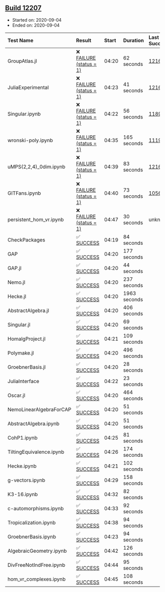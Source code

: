 ## [Build 12207](https://oscarci.mathematik.uni-kl.de/job/oscar/12207/)

* Started on: 2020-09-04
* Ended on: 2020-09-04

| Test Name    | Result | Start | Duration | Last Success | First Failure |
|:-------------|:-------|:------|:---------|:-------------|:--------------|
| GroupAtlas.jl | ❌ [FAILURE (status = 1)](https://oscarci.mathematik.uni-kl.de/job/oscar/12207/artifact/logs/build-12207/GroupAtlas.jl.log) | 04:20 | 62 seconds | [12167](https://oscarci.mathematik.uni-kl.de/job/oscar/12167/) | [12168](https://oscarci.mathematik.uni-kl.de/job/oscar/12168/) |
| JuliaExperimental | ❌ [FAILURE (status = 1)](https://oscarci.mathematik.uni-kl.de/job/oscar/12207/artifact/logs/build-12207/JuliaExperimental.log) | 04:23 | 41 seconds | [12167](https://oscarci.mathematik.uni-kl.de/job/oscar/12167/) | [12168](https://oscarci.mathematik.uni-kl.de/job/oscar/12168/) |
| Singular.ipynb | ❌ [FAILURE (status = 1)](https://oscarci.mathematik.uni-kl.de/job/oscar/12207/artifact/logs/build-12207/Singular.ipynb.log) | 04:22 | 56 seconds | [11893](https://oscarci.mathematik.uni-kl.de/job/oscar/11893/) | [11894](https://oscarci.mathematik.uni-kl.de/job/oscar/11894/) |
| wronski-poly.ipynb | ❌ [FAILURE (status = 1)](https://oscarci.mathematik.uni-kl.de/job/oscar/12207/artifact/logs/build-12207/wronski-poly.ipynb.log) | 04:35 | 165 seconds | [11192](https://oscarci.mathematik.uni-kl.de/job/oscar/11192/) | [11193](https://oscarci.mathematik.uni-kl.de/job/oscar/11193/) |
| uMPS(2,2,4)_0dim.ipynb | ❌ [FAILURE (status = 1)](https://oscarci.mathematik.uni-kl.de/job/oscar/12207/artifact/logs/build-12207/uMPS-2-2-4-_0dim.ipynb.log) | 04:39 | 83 seconds | [12167](https://oscarci.mathematik.uni-kl.de/job/oscar/12167/) | [12168](https://oscarci.mathematik.uni-kl.de/job/oscar/12168/) |
| GITFans.ipynb | ❌ [FAILURE (status = 1)](https://oscarci.mathematik.uni-kl.de/job/oscar/12207/artifact/logs/build-12207/GITFans.ipynb.log) | 04:40 | 73 seconds | [10566](https://oscarci.mathematik.uni-kl.de/job/oscar/10566/) | [10567](https://oscarci.mathematik.uni-kl.de/job/oscar/10567/) |
| persistent_hom_vr.ipynb | ❌ [FAILURE (status = 1)](https://oscarci.mathematik.uni-kl.de/job/oscar/12207/artifact/logs/build-12207/persistent_hom_vr.ipynb.log) | 04:47 | 30 seconds | unknown | unknown |
| CheckPackages | ✅ [SUCCESS](https://oscarci.mathematik.uni-kl.de/job/oscar/12207/artifact/logs/build-12207/CheckPackages.log) | 04:19 | 84 seconds |  |  |
| GAP | ✅ [SUCCESS](https://oscarci.mathematik.uni-kl.de/job/oscar/12207/artifact/logs/build-12207/GAP.log) | 04:20 | 177 seconds |  |  |
| GAP.jl | ✅ [SUCCESS](https://oscarci.mathematik.uni-kl.de/job/oscar/12207/artifact/logs/build-12207/GAP.jl.log) | 04:20 | 44 seconds |  |  |
| Nemo.jl | ✅ [SUCCESS](https://oscarci.mathematik.uni-kl.de/job/oscar/12207/artifact/logs/build-12207/Nemo.jl.log) | 04:20 | 237 seconds |  |  |
| Hecke.jl | ✅ [SUCCESS](https://oscarci.mathematik.uni-kl.de/job/oscar/12207/artifact/logs/build-12207/Hecke.jl.log) | 04:20 | 1963 seconds |  |  |
| AbstractAlgebra.jl | ✅ [SUCCESS](https://oscarci.mathematik.uni-kl.de/job/oscar/12207/artifact/logs/build-12207/AbstractAlgebra.jl.log) | 04:20 | 406 seconds |  |  |
| Singular.jl | ✅ [SUCCESS](https://oscarci.mathematik.uni-kl.de/job/oscar/12207/artifact/logs/build-12207/Singular.jl.log) | 04:20 | 69 seconds |  |  |
| HomalgProject.jl | ✅ [SUCCESS](https://oscarci.mathematik.uni-kl.de/job/oscar/12207/artifact/logs/build-12207/HomalgProject.jl.log) | 04:21 | 109 seconds |  |  |
| Polymake.jl | ✅ [SUCCESS](https://oscarci.mathematik.uni-kl.de/job/oscar/12207/artifact/logs/build-12207/Polymake.jl.log) | 04:20 | 496 seconds |  |  |
| GroebnerBasis.jl | ✅ [SUCCESS](https://oscarci.mathematik.uni-kl.de/job/oscar/12207/artifact/logs/build-12207/GroebnerBasis.jl.log) | 04:20 | 28 seconds |  |  |
| JuliaInterface | ✅ [SUCCESS](https://oscarci.mathematik.uni-kl.de/job/oscar/12207/artifact/logs/build-12207/JuliaInterface.log) | 04:22 | 23 seconds |  |  |
| Oscar.jl | ✅ [SUCCESS](https://oscarci.mathematik.uni-kl.de/job/oscar/12207/artifact/logs/build-12207/Oscar.jl.log) | 04:20 | 464 seconds |  |  |
| NemoLinearAlgebraForCAP | ✅ [SUCCESS](https://oscarci.mathematik.uni-kl.de/job/oscar/12207/artifact/logs/build-12207/NemoLinearAlgebraForCAP.log) | 04:20 | 51 seconds |  |  |
| AbstractAlgebra.ipynb | ✅ [SUCCESS](https://oscarci.mathematik.uni-kl.de/job/oscar/12207/artifact/logs/build-12207/AbstractAlgebra.ipynb.log) | 04:20 | 51 seconds |  |  |
| CohP1.ipynb | ✅ [SUCCESS](https://oscarci.mathematik.uni-kl.de/job/oscar/12207/artifact/logs/build-12207/CohP1.ipynb.log) | 04:25 | 81 seconds |  |  |
| TiltingEquivalence.ipynb | ✅ [SUCCESS](https://oscarci.mathematik.uni-kl.de/job/oscar/12207/artifact/logs/build-12207/TiltingEquivalence.ipynb.log) | 04:26 | 174 seconds |  |  |
| Hecke.ipynb | ✅ [SUCCESS](https://oscarci.mathematik.uni-kl.de/job/oscar/12207/artifact/logs/build-12207/Hecke.ipynb.log) | 04:21 | 102 seconds |  |  |
| g-vectors.ipynb | ✅ [SUCCESS](https://oscarci.mathematik.uni-kl.de/job/oscar/12207/artifact/logs/build-12207/g-vectors.ipynb.log) | 04:29 | 158 seconds |  |  |
| K3-16.ipynb | ✅ [SUCCESS](https://oscarci.mathematik.uni-kl.de/job/oscar/12207/artifact/logs/build-12207/K3-16.ipynb.log) | 04:32 | 82 seconds |  |  |
| c-automorphisms.ipynb | ✅ [SUCCESS](https://oscarci.mathematik.uni-kl.de/job/oscar/12207/artifact/logs/build-12207/c-automorphisms.ipynb.log) | 04:33 | 92 seconds |  |  |
| Tropicalization.ipynb | ✅ [SUCCESS](https://oscarci.mathematik.uni-kl.de/job/oscar/12207/artifact/logs/build-12207/Tropicalization.ipynb.log) | 04:38 | 94 seconds |  |  |
| GroebnerBasis.ipynb | ✅ [SUCCESS](https://oscarci.mathematik.uni-kl.de/job/oscar/12207/artifact/logs/build-12207/GroebnerBasis.ipynb.log) | 04:23 | 94 seconds |  |  |
| AlgebraicGeometry.ipynb | ✅ [SUCCESS](https://oscarci.mathematik.uni-kl.de/job/oscar/12207/artifact/logs/build-12207/AlgebraicGeometry.ipynb.log) | 04:42 | 126 seconds |  |  |
| DivFreeNotIndFree.ipynb | ✅ [SUCCESS](https://oscarci.mathematik.uni-kl.de/job/oscar/12207/artifact/logs/build-12207/DivFreeNotIndFree.ipynb.log) | 04:44 | 95 seconds |  |  |
| hom_vr_complexes.ipynb | ✅ [SUCCESS](https://oscarci.mathematik.uni-kl.de/job/oscar/12207/artifact/logs/build-12207/hom_vr_complexes.ipynb.log) | 04:45 | 108 seconds |  |  |
